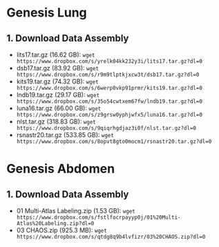 # Genesis Lung

## 1. Download Data Assembly

- lits17.tar.gz (16.62 GB): ```wget https://www.dropbox.com/s/yrelk04kk232y3i/lits17.tar.gz?dl=0```
- dsb17.tar.gz (83.92 GB): ```wget https://www.dropbox.com/s/r9m9tlptkjxcw3t/dsb17.tar.gz?dl=0```
- kits19.tar.gz (74.32 GB): ```wget https://www.dropbox.com/s/6werp0vkp91prmr/kits19.tar.gz?dl=0```
- lndb19.tar.gz (29.17 GB): ```wget https://www.dropbox.com/s/35o54cwtxem67fw/lndb19.tar.gz?dl=0```
- luna16.tar.gz (66.00 GB): ```wget https://www.dropbox.com/s/z9grsw0yphjwfx5/luna16.tar.gz?dl=0```
- nlst.tar.gz (318.83 GB): ```wget https://www.dropbox.com/s/9qiqrhgdjaz3i0f/nlst.tar.gz?dl=0```
- rsnastr20.tar.gz (533.85 GB): ```wget https://www.dropbox.com/s/8opvt8gto0mocm1/rsnastr20.tar.gz?dl=0```

# Genesis Abdomen

## 1. Download Data Assembly

- 01 Multi-Atlas Labeling.zip (1.53 GB): ```wget https://www.dropbox.com/s/fstlfocrpayyp0j/01%20Multi-Atlas%20Labeling.zip?dl=0```
- 03 CHAOS.zip (925.3 MB): ```wget https://www.dropbox.com/s/qtdg8q9b4lvfizr/03%20CHAOS.zip?dl=0```
